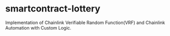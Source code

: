 # smartcontract-lottery

Implementation of Chainlink Verifiable Random Function(VRF) and Chainlink Automation with Custom Logic. 
